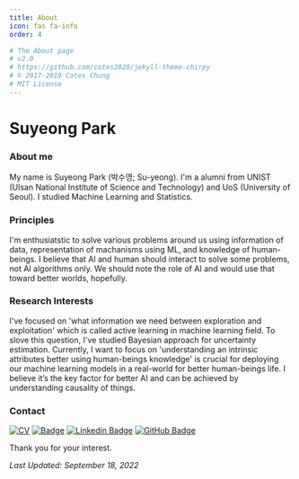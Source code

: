 ```yaml
---
title: About
icon: fas fa-info
order: 4

# The About page
# v2.0
# https://github.com/cotes2020/jekyll-theme-chirpy
# © 2017-2019 Cotes Chung
# MIT License
---
```






# Suyeong Park
### About me

My name is Suyeong Park (박수영; Su-yeong). I'm a alumni from UNIST (Ulsan National Institute of Science and Technology) and UoS (University of Seoul). I studied Machine Learning and Statistics.


### Principles
I'm enthusiatstic to solve various problems around us using information of data, representation of machanisms using ML, and knowledge of human-beings. 
I believe that AI and human should interact to solve some problems, not AI algorithms only.
We should note the role of AI and would use that toward better worlds, hopefully.

### Research Interests
I've focused on 'what information we need between exploration and exploitation' which is called active learning in machine learning field. 
To slove this question, I've studied Bayesian approach for uncertainty estimation. 
Currently, I want to focus on 'understanding an intrinsic attributes better using human-beings knowledge' is crucial for deploying our machine learning models in a real-world for better human-beings life. 
I believe it’s the key factor for better AI and can be achieved by understanding causality of things.



### Contact
[![CV](https://img.shields.io/badge/CV-green.svg)](/assets/files/CV.pdf)
[![Badge](https://img.shields.io/badge/Gmail-d14836?style=flat&logo=Gmail&logoColor=white&link=mailto:suyeong.park0@gmail.com)](mailto:suyeong.park0@gmail.com)
[![Linkedin Badge](https://img.shields.io/badge/Linkedin-blue?style=flat&logo=Linkedin&logoColor=white&link=https://www.linkedin.com/in/sy-p-782a62187//)](https://www.linkedin.com/in/sy-p-782a62187/) 
[![GitHub Badge](http://img.shields.io/badge/-Github-black?style=flat-square&logo=github&link=https://github.com/euphoria0-0)](https://github.com/euphoria0-0)



Thank you for your interest.





*Last Updated: September 18, 2022*

